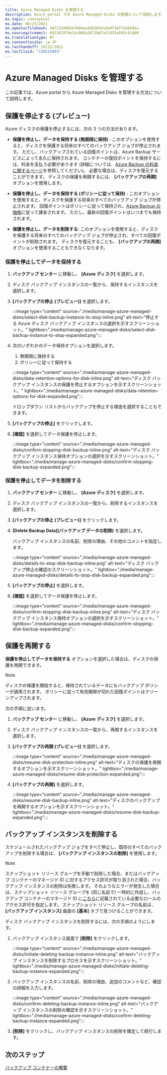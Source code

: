 ```yaml
---
title: Azure Managed Disks を管理する
description: Azure portal での Azure Managed Disks の管理について説明します。
ms.topic: conceptual
ms.date: 09/23/2021
ms.openlocfilehash: 38f131d9656f604ee4d53b5d1de0f16ffa56b9ba
ms.sourcegitcommit: 692382974e1ac868a2672b67af2d33e593c91d60
ms.translationtype: HT
ms.contentlocale: ja-JP
ms.lasthandoff: 10/22/2021
ms.locfileid: "130215993"
---
```

# <a name="manage-azure-managed-disks"></a>Azure Managed Disks を管理する

この記事では、Azure portal から Azure Managed Disks を管理する方法について説明します。

## <a name="stop-protection-preview"></a>保護を停止する (プレビュー)


Azure ディスクの保護を停止するには、次の 3 つの方法があります。

- **保護を停止し、データを保持する (無期限に保持)** : このオプションを使用すると、ディスクを保護する将来のすべてのバックアップ ジョブが停止されます。 ただし、バックアップされている回復ポイントは、Azure Backup サービスによって永久に保持されます。 コンテナーの復旧ポイントを保持するには、料金を支払う必要があります (詳細については、[Azure Backup の料金に関するページ](https://azure.microsoft.com/pricing/details/backup/)を参照してください)。 必要な場合は、ディスクを復元することができます。 ディスクの保護を再開するには、 **[バックアップの再開]** オプションを使用します。

- **保護を停止し、データを保持する (ポリシーに従って保持)** : このオプションを使用すると、ディスクを保護する将来のすべてのバックアップ ジョブが停止されます。 回復ポイントはポリシーに従って保持され、[Azure Backup の価格](https://azure.microsoft.com/pricing/details/backup/)に従って課金されます。 ただし、最新の回復ポイントはいつまでも保持されます。

- **保護を停止し、データを削除する**: このオプションを使用すると、ディスクを保護する将来のすべてのバックアップ ジョブが停止され、すべての回復ポイントが削除されます。 ディスクを復元することも、 **[バックアップの再開]** オプションを使用することもできなくなります。

### <a name="stop-protection-and-retain-data"></a>保護を停止してデータを保持する

1. **バックアップ センター** に移動し、 **[Azure ディスク]** を選択します。

1. ディスク バックアップ インスタンスの一覧から、保持するインスタンスを選択します。

1. **[バックアップの停止 (プレビュー)]** を選択します。

   :::image type="content" source="./media/manage-azure-managed-disks/select-disk-backup-instance-to-stop-inline.png" alt-text="停止する Azure ディスク バックアップ インスタンスの選択を示すスクリーンショット。" lightbox="./media/manage-azure-managed-disks/select-disk-backup-instance-to-stop-expanded.png":::
 
1. 次のいずれかのデータ保持オプションを選択します。

   1. 無期限に保持する
   1. ポリシーに従って保持する
 
   :::image type="content" source="./media/manage-azure-managed-disks/data-retention-options-for-disk-inline.png" alt-text="ディスク バックアップ インスタンスの保護を停止するオプションを示すスクリーンショット。" lightbox="./media/manage-azure-managed-disks/data-retention-options-for-disk-expanded.png":::

   ドロップダウン リストからバックアップを停止する理由を選択することもできます。

1. **[バックアップの停止]** をクリックします。

1. **[確認]** を選択してデータ保護を停止します。

   :::image type="content" source="./media/manage-azure-managed-disks/confirm-stopping-disk-backup-inline.png" alt-text="ディスク バックアップ インスタンス保持オプションの選択を示すスクリーンショット。" lightbox="./media/manage-azure-managed-disks/confirm-stopping-disk-backup-expanded.png":::

### <a name="stop-protection-and-delete-data"></a>保護を停止してデータを削除する

1. **バックアップ センター** に移動し、 **[Azure ディスク]** を選択します。

1. ディスク バックアップ インスタンスの一覧から、削除するインスタンスを選択します。

1. **[バックアップの停止 (プレビュー)]** をクリックします。

1. **[Delete Backup Data]\(バックアップ データの削除\)** を選択します。

   バックアップ インスタンスの名前、削除の理由、その他のコメントを指定します。

   :::image type="content" source="./media/manage-azure-managed-disks/details-to-stop-disk-backup-inline.png" alt-text="ディスク バックアップ停止の確認のスクリーンショット。" lightbox="./media/manage-azure-managed-disks/details-to-stop-disk-backup-expanded.png":::

1. **[バックアップの停止]** を選択します。

1. **[確認]** を選択してデータ保護を停止します。

   :::image type="content" source="./media/manage-azure-managed-disks/confirm-stopping-disk-backup-inline.png" alt-text="ディスク バックアップ インスタンス保持オプションの選択を示すスクリーンショット。" lightbox="./media/manage-azure-managed-disks/confirm-stopping-disk-backup-expanded.png":::

## <a name="resume-protection"></a>保護を再開する

**保護を停止してデータを保持する** オプションを選択した場合は、ディスクの保護を再開できます。

>[!Note]
>ディスクの保護を開始すると、保持されているデータにもバックアップ ポリシーが適用されます。 ポリシーに従って有効期限が切れた回復ポイントはクリーンアップされます。

次の手順に従います。

1. **バックアップ センター** に移動し、 **[Azure ディスク]** を選択します。

1. ディスク バックアップ インスタンスの一覧から、再開するインスタンスを選択します。

1. **[バックアップの再開 (プレビュー)]** を選択します。

   :::image type="content" source="./media/manage-azure-managed-disks/resume-disk-protection-inline.png" alt-text="ディスクの保護を再開するオプションを示すスクリーンショット。" lightbox="./media/manage-azure-managed-disks/resume-disk-protection-expanded.png":::

1. **[バックアップの再開]** を選択します。

   :::image type="content" source="./media/manage-azure-managed-disks/resume-disk-backup-inline.png" alt-text="ディスクのバックアップを再開するオプションを示すスクリーンショット。" lightbox="./media/manage-azure-managed-disks/resume-disk-backup-expanded.png":::

## <a name="delete-backup-instance"></a>バックアップ インスタンスを削除する

スケジュールされたバックアップ ジョブをすべて停止し、既存のすべてのバックアップを削除する場合は、 **[バックアップ インスタンスの削除]** を使用します。

>[!Note]
>スナップショット リソース グループを手動で削除した場合、またはバックアップ コンテナーのマネージド ID に対するアクセス許可が取り消された場合、バックアップ インスタンスの削除は失敗します。 そのようなエラーが発生した場合は、スナップショット リソース グループを (同じ名前で) 一時的に作成し、バックアップ コンテナーのマネージド ID に[こちら](./backup-managed-disks-ps.md#assign-permissions)に記載されている必要なロールのアクセス許可を指定します。 スナップショット リソース グループの名前は、 **[バックアップ インスタンス]** 画面の **[基本]** タブで見つけることができます。 

ディスク バックアップ インスタンスを削除するには、次の手順のようにします。

1. バックアップ インスタンス画面で **[削除]** をクリックします。

   :::image type="content" source="./media/manage-azure-managed-disks/initiate-deleting-backup-instance-inline.png" alt-text="バックアップ インスタンスを削除するプロセスを示すスクリーンショット。" lightbox="./media/manage-azure-managed-disks/initiate-deleting-backup-instance-expanded.png":::

1. バックアップ インスタンスの名前、削除の理由、追加のコメントなど、確認の詳細を入力します。

   :::image type="content" source="./media/manage-azure-managed-disks/confirm-deleting-backup-instance-inline.png" alt-text="バックアップ インスタンスの削除の確認を示すスクリーンショット。" lightbox="./media/manage-azure-managed-disks/confirm-deleting-backup-instance-expanded.png":::

1. **[削除]** をクリックし、バックアップ インスタンスの削除を確定して続行します。

## <a name="next-steps"></a>次のステップ

[バックアップ コンテナーの概要](backup-vault-overview.md)